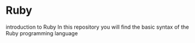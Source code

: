 # Ruby
introduction to Ruby
In this repository you will find the basic 
syntax of the Ruby programming language